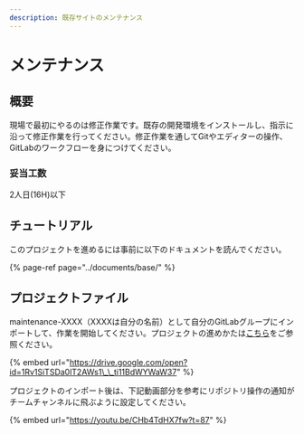 ```yaml
---
description: 既存サイトのメンテナンス
---
```


# メンテナンス

## 概要

現場で最初にやるのは修正作業です。既存の開発環境をインストールし、指示に沿って修正作業を行ってください。修正作業を通してGitやエディターの操作、GitLabのワークフローを身につけてください。

### 妥当工数

2人日\(16H\)以下

## チュートリアル

このプロジェクトを進めるには事前に以下のドキュメントを読んでください。

{% page-ref page="../documents/base/" %}

## プロジェクトファイル

maintenance-XXXX（XXXXは自分の名前）として自分のGitLabグループにインポートして、作業を開始してください。プロジェクトの進めかたは[こちら](flow.md)をご参照ください。

{% embed url="https://drive.google.com/open?id=1Rv1SiTSDa0lT2AWs1\_\_ti11BdWYWaW37" %}

プロジェクトのインポート後は、下記動画部分を参考にリポジトリ操作の通知がチームチャンネルに飛ぶように設定してください。

{% embed url="https://youtu.be/CHb4TdHX7fw?t=87" %}
